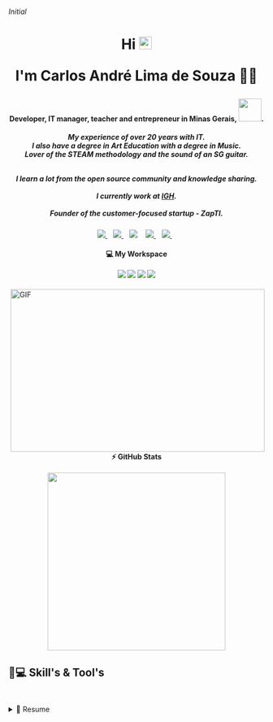 <!-- INITIAL -->
###### Initial

<!-- PRESENTATION -->
<h1 align='center'>
Hi <img src="https://media.giphy.com/media/hvRJCLFzcasrR4ia7z/giphy.gif" width="25px">
<p>I'm Carlos André Lima de Souza 👨‍💻</p>
</h1>
<h4 align='center'>
Developer, IT manager, teacher and entrepreneur in Minas Gerais, <img src="https://acegif.com/wp-content/gif/brazilian-flag-28.gif" width="45px">.
</h4>
<h5 align='center'>
My experience of over 20 years with IT.
<br/>I also have a degree in Art Education with a degree in Music.
<br/>Lover of the STEAM methodology and the sound of an SG guitar.
<p>
<br/>I learn a lot from the open source community and knowledge sharing.
<br/></br>I currently work at <a href="https://www.igh.org.br/">IGH</a>.
<br/></br>Founder of the customer-focused startup - ZapTI.
</p>
</h5>
                
<!-- CONTACTS -->
<p align='center'>
  <!-- WHATSAPP -->
  <a href="https://api.whatsapp.com/send?phone=5531994039469&text=Ol%C3%A1%20Carlos%20via%20Github">
    <img src="https://img.shields.io/badge/WHATSAPP-%2325D366.svg?&style=for-the-badge&logo=whatsapp&logoColor=white" />    
  </a>&nbsp;&nbsp;
  <!-- TELEGRAM -->
  <a href="https://t.me/zapti">
    <img src="https://img.shields.io/badge/Telegram-2CA5E0?style=for-the-badge&logo=telegram&logoColor=white" />        
  </a>&nbsp;&nbsp;
  <!-- EMAIL -->
  <a href='mailto:carlos.andrel@yahoo.com.br?subject=Ol%C3%A1%20Carlos%20via%20Github&body=Olá Carlos tudo bem? via Github'></a>
    <img src="https://img.shields.io/badge/Gmail-D14836?style=for-the-badge&logo=gmail&logoColor=white" />
  </a>&nbsp;&nbsp;
  <!-- INSTAGRAM -->
    <a href="https://bit.ly/zaptiinstagram">
    <img src="https://img.shields.io/badge/instagram-%23E4405F.svg?&style=for-the-badge&logo=instagram&logoColor=white" />        
  </a>&nbsp;&nbsp;
  <!-- FACEBOOK -->
  <a href="https://bit.ly/zaptifacebook">
    <img src="https://img.shields.io/badge/Facebook-1877F2?style=for-the-badge&logo=facebook&logoColor=white" />        
  </a>&nbsp;&nbsp;
</p>

<!-- MY WORKSPACE -->
<h4 align='center'>
  💻 My Workspace<br/><br/>
  <img src="https://img.shields.io/badge/Linux-FCC624?style=for-the-badge&logo=linux&logoColor=black" />
  <img src="https://img.shields.io/badge/intel-core%20i7%203TH-%230071C5.svg?&style=for-the-badge&logo=intel&logoColor=white" />
  <img src="https://img.shields.io/badge/RAM-16GB-%230071C5.svg?&style=for-the-badge&logoColor=white" />
  <img src="https://img.shields.io/badge/nvidia-gtx%20750ti-%2376B900.svg?&style=for-the-badge&logo=nvidia&logoColor=white" />
</h4>

<!-- GIF -->
<img align="right" alt="GIF" src="https://github.com/abhisheknaiidu/abhisheknaiidu/blob/master/code.gif?raw=true" width="500" height="320" />
<br/><br/><br/><br/><br/>

<!-- GITHUB STATS -->
<h4 align='center'>
  ⚡ GitHub Stats<br/><br/>
  <a href="#"><img src="https://github-readme-stats.vercel.app/api?username=andreirff&show_icons=true&count_private=true&theme=vision-friendly-dark" width="350"></a>
</h4>

<!-- SKILLS & TOOLS -->
 ## 🚀💻 Skill's & Tool's<br/><br/>
  
<details>
  <summary>📃 Resume</summary>
  
- [🤜🤛 Group](#-group-)
- [👨 Social](#-social-)
- [👩‍💻 Languages](#-languages-)
- [👩‍💻 IDE](#-ide-)
- [⚡ Database](#-database-)
- [📱 Mobile Frameworks](#-mobile-frameworks-)
- [🚀 Frameworks](#-frameworks-)
- [☁ Cloud](#-cloud-)
- [📊 Analytics](#-analytics-)
- [💻 OS](#-os-)
- [💻 Workspace Spec](#-workspace-spec-)
- [🛒 Store](#-store-)
- [👨‍💻 Office](#-office-)
- [🖍 Design](#-design-)
- [🎮 Games](#-games-)
- [📝 Blog](#-blog-)
- [🎞 Streaming](#-streaming-)
- [💲 Cryptocurrency](#-cryptocurrency-)
- [❤ Funding](#-funding-)
- [🎶 Sound](#-sound-)
- [🍔🍕 Food](#-food-)
- [✏ Contribute](#-contribute-)

## 🤜🤛 Group [🔝](#initial)
[![Windows](https://img.shields.io/badge/Windows-0078D6?style=for-the-badge&logo=windows&logoColor=white)](https://www.microsoft.com/en-us/windows)
<img src="https://img.shields.io/badge/Microsoft_Teams-6264A7?style=for-the-badge&logo=microsoft-teams&logoColor=white" />
<img src="https://img.shields.io/badge/Discord-7289DA?style=for-the-badge&logo=discord&logoColor=white" />
<img src="https://img.shields.io/badge/Zoom-2D8CFF?style=for-the-badge&logo=zoom&logoColor=white" />

## 👨👩 Social [🔝](#initial)

Badge | URL
[![Instagram](https://img.shields.io/badge/Instagram-E4405F?style=for-the-badge&logo=instagram&logoColor=white)](https://instagram.com/)
[![Linkedin](https://img.shields.io/badge/LinkedIn-0077B5?style=for-the-badge&logo=linkedin&logoColor=white)](https://www.linkedin.com/)
[![Facebook](https://https://img.shields.io/badge/Facebook-1877F2?style=for-the-badge&logo=facebook&logoColor=white)](https://instagram.com/)
[![Steam](https://img.shields.io/badge/Steam-000000?style=for-the-badge&logo=steam&logoColor=white)](https://steamcommunity.com/)
[![Github](https://img.shields.io/badge/Github-100000?style=for-the-badge&logo=github&logoColor=white)](https://github.com/)
[![TikTok](https://img.shields.io/badge/TikTok-000000?style=for-the-badge&logo=tiktok&logoColor=white)](https://tiktok.com/)
<!--
<img src="https://img.shields.io/badge/Facebook-1877F2?style=for-the-badge&logo=facebook&logoColor=white" />
<img src="https://img.shields.io/badge/Instagram-E4405F?style=for-the-badge&logo=instagram&logoColor=white" />
<img src="https://img.shields.io/badge/LinkedIn-0077B5?style=for-the-badge&logo=linkedin&logoColor=white" />
<img src="https://img.shields.io/badge/GitHub-100000?style=for-the-badge&logo=github&logoColor=white" />
<img src="https://img.shields.io/badge/TikTok-000000?style=for-the-badge&logo=tiktok&logoColor=white" />
-->

## 👩‍💻 Languages [🔝](#initial)

Badge | URL
------------ | -------------
<img src="https://img.shields.io/badge/Java-ED8B00?style=for-the-badge&logo=java&logoColor=white" />
<img src="https://img.shields.io/badge/PHP-777BB4?style=for-the-badge&logo=php&logoColor=white" />
<img src="https://img.shields.io/badge/HTML-239120?style=for-the-badge&logo=html5&logoColor=white" />
<img src="https://img.shields.io/badge/HTML5-E34F26?style=for-the-badge&logo=html5&logoColor=white" />
<img src="https://img.shields.io/badge/CSS-239120?style=for-the-badge&logo=css3&logoColor=white" />
<img src="https://img.shields.io/badge/CSS3-1572B6?style=for-the-badge&logo=css3&logoColor=white" />
<img src="https://img.shields.io/badge/JavaScript-F7DF1E?style=for-the-badge&logo=javascript&logoColor=black" />
<img src="https://img.shields.io/badge/JavaScript-323330?style=for-the-badge&logo=javascript&logoColor=F7DF1E" />

## ⚡ Database [🔝](#initial)

Badge | URL
------------ | -------------
<img src="https://img.shields.io/badge/MySQL-00000F?style=for-the-badge&logo=mysql&logoColor=white" />
<img src="https://img.shields.io/badge/PostgreSQL-316192?style=for-the-badge&logo=postgresql&logoColor=white" />
<img src="https://img.shields.io/badge/MongoDB-4EA94B?style=for-the-badge&logo=mongodb&logoColor=white" />
<img src="https://img.shields.io/badge/SQLite-07405E?style=for-the-badge&logo=sqlite&logoColor=white" />
<img src="https://img.shields.io/badge/Microsoft%20SQL%20Sever-CC2927?style=for-the-badge&logo=microsoft%20sql%20server&logoColor=white" />
<img src="https://img.shields.io/badge/MariaDB-003545?style=for-the-badge&logo=mariadb&logoColor=white" />
<img src="https://img.shields.io/badge/redis-%23DD0031.svg?&style=for-the-badge&logo=redis&logoColor=white"/>

## 📱 Mobile Frameworks [🔝](#initial)

Badge | URL
------------ | -------------
<img src="https://img.shields.io/badge/Flutter-02569B?style=for-the-badge&logo=flutter&logoColor=white" />

## 🚀 Frameworks [🔝](#initial)

Badge | URL
------------ | -------------
<img src="https://img.shields.io/badge/Microsoft-666666?style=for-the-badge&logo=microsoft&logoColor=white" />
<img src="https://img.shields.io/badge/Docker-2CA5E0?style=for-the-badge&logo=docker&logoColor=white"/>
<img src="https://img.shields.io/badge/firebase-ffca28?style=for-the-badge&logo=firebase&logoColor=black"/>
<img src="https://img.shields.io/badge/Git-F05032?style=for-the-badge&logo=git&logoColor=white"/>
<img src="https://img.shields.io/badge/Postman-FF6C37?style=for-the-badge&logo=Postman&logoColor=white"/>
<img src="https://img.shields.io/badge/PowerShell-5391FE?style=for-the-badge&logo=PowerShell&logoColor=white"/>
<img src="https://img.shields.io/badge/PowerBI-F2C811?style=for-the-badge&logo=Power%20BI&logoColor=black"/>
<img src="https://img.shields.io/badge/Nginx-009639?style=for-the-badge&logo=nginx&logoColor=white"/>

## ☁ Cloud [🔝](#initial)

Badge | URL
------------ | -------------
<img src="https://img.shields.io/badge/Amazon_AWS-232F3E?style=for-the-badge&logo=amazon-aws&logoColor=white" />
<img src="https://img.shields.io/badge/Google_Cloud-4285F4?style=for-the-badge&logo=google-cloud&logoColor=white" />
<img src="https://img.shields.io/badge/microsoft%20azure-0089D6?style=for-the-badge&logo=microsoft-azure&logoColor=white" />

## 📊 Analytics [🔝](#initial)

Badge | URL
------------ | -------------
<img src="https://img.shields.io/badge/Google%20Analytics-E37400?style=for-the-badge&logo=google%20analytics&logoColor=white" />

## 💻 OS [🔝](#initial)

Badge | URL
------------ | -------------
<img src="https://img.shields.io/badge/Android-3DDC84?style=for-the-badge&logo=android&logoColor=white" />
<img src="https://img.shields.io/badge/iOS-000000?style=for-the-badge&logo=ios&logoColor=white" />
<img src="https://img.shields.io/badge/Windows-0078D6?style=for-the-badge&logo=windows&logoColor=white" />
<img src="https://img.shields.io/badge/Linux-FCC624?style=for-the-badge&logo=linux&logoColor=black" />
<img src="https://img.shields.io/badge/Ubuntu-E95420?style=for-the-badge&logo=ubuntu&logoColor=white" />
<img src="https://img.shields.io/badge/Kali_Linux-557C94?style=for-the-badge&logo=kali-linux&logoColor=white" />
<img src="https://img.shields.io/badge/Debian-A81D33?style=for-the-badge&logo=debian&logoColor=white" />
<img src="https://img.shields.io/badge/Fedora-294172?style=for-the-badge&logo=fedora&logoColor=white" />
<img src="https://img.shields.io/badge/Tails-56347C?style=for-the-badge&logo=tails&logoColor=white" />
<img src="https://img.shields.io/badge/Windows_XP-003399?style=for-the-badge&logo=windows-xp&logoColor=white" />


## 👩‍💻 IDE [🔝](#initial)
Badge | URL
------------ | -------------
<img src="https://img.shields.io/badge/Xcode-007ACC?style=for-the-badge&logo=Xcode&logoColor=white" />
<img src="https://img.shields.io/badge/Visual_Studio_Code-0078D4?style=for-the-badge&logo=visual%20studio%20code&logoColor=white" />
<img src="https://img.shields.io/badge/Visual_Studio_2019-5C2D91?style=for-the-badge&logo=visual%20studio&logoColor=white" />

## 🛒 Store [🔝](#initial)

Badge | URL
------------ | -------------
<img src="https://img.shields.io/badge/Google_Play-414141?style=for-the-badge&logo=google-play&logoColor=white" />
<img src="https://img.shields.io/badge/App_Store-0D96F6?style=for-the-badge&logo=app-store&logoColor=white" />

## 👨‍💻 Office [🔝](#initial)
Badge | URL
------------ | -------------
<img src="https://img.shields.io/badge/Microsoft_Excel-217346?style=for-the-badge&logo=microsoft-excel&logoColor=white" />
<img src="https://img.shields.io/badge/Microsoft_PowerPoint-B7472A?style=for-the-badge&logo=microsoft-powerpoint&logoColor=white" />
<img src="https://img.shields.io/badge/Microsoft_Access-A4373A?style=for-the-badge&logo=microsoft-access&logoColor=white" />
<img src="https://img.shields.io/badge/Microsoft_SQL_Server-CC2927?style=for-the-badge&logo=microsoft-sql-server&logoColor=white" />
<img src="https://img.shields.io/badge/Microsoft_Office-D83B01?style=for-the-badge&logo=microsoft-office&logoColor=white" />
<img src="https://img.shields.io/badge/Microsoft_SharePoint-0078D4?style=for-the-badge&logo=microsoft-sharepoint&logoColor=white" />
<img src="https://img.shields.io/badge/Microsoft_Word-2B579A?style=for-the-badge&logo=microsoft-word&logoColor=white" />
<img src="https://img.shields.io/badge/Microsoft_Visio-3955A3?style=for-the-badge&logo=microsoft-visio&logoColor=white" />
<img src="https://img.shields.io/badge/Google%20Sheets-34A853?style=for-the-badge&logo=google-sheets&logoColor=white" />

## 💻 Workspace Spec [🔝](#initial)

Badge | URL
------------ | -------------
<img src="https://img.shields.io/badge/NVIDIA-GTX1650-76B900?style=for-the-badge&logo=nvidia&logoColor=white" />
<img src="https://img.shields.io/badge/AMD-Radeon_RX_5500-ED1C24?style=for-the-badge&logo=amd&logoColor=white" />
<img src="https://img.shields.io/badge/Intel-Core_i5--10th-0071C5?style=for-the-badge&logo=intel&logoColor=white" />
<img src="https://img.shields.io/badge/AMD-Ryzen_7_3800X-ED1C24?style=for-the-badge&logo=amd&logoColor=white" />
<img src="https://img.shields.io/badge/Windows-ASUS_Zenbook_3-0078D6?style=for-the-badge&logo=windows&logoColor=white" />
<img src="https://img.shields.io/badge/Apple-MacBook_Pro_2012-999999?style=for-the-badge&logo=apple&logoColor=white" />

## 🖍📐 Design [🔝](#initial)

Badge | URL
------------ | -------------
<img src="https://img.shields.io/badge/Adobe%20Illustrator-FF9A00?style=for-the-badge&logo=adobe%20illustrator&logoColor=white" /> | `https://img.shields.io/badge/Adobe%20Illustrator-FF9A00?style=for-the-badge&logo=adobe%20illustrator&logoColor=white`
<img src="https://img.shields.io/badge/Adobe%20XD-FF61F6?style=for-the-badge&logo=Adobe%20XD&logoColor=white" /> | `https://img.shields.io/badge/Adobe%20XD-FF61F6?style=for-the-badge&logo=Adobe%20XD&logoColor=white`
<img src="https://img.shields.io/badge/Adobe%20InDesign-FF3366?style=for-the-badge&logo=Adobe%20InDesign&logoColor=white" /> | `https://img.shields.io/badge/Adobe%20InDesign-FF3366?style=for-the-badge&logo=Adobe%20InDesign&logoColor=white`
<img src="https://img.shields.io/badge/gimp-5C5543?style=for-the-badge&logo=gimp&logoColor=white" /> | `https://img.shields.io/badge/gimp-5C5543?style=for-the-badge&logo=gimp&logoColor=white`

## 🎮🕹 Games [🔝](#initial)


Badge | URL
------------ | -------------
<img src="https://img.shields.io/badge/PlayStation-003791?style=for-the-badge&logo=playstation&logoColor=white" /> | `https://img.shields.io/badge/PlayStation-003791?style=for-the-badge&logo=playstation&logoColor=white`
<img src="https://img.shields.io/badge/Xbox-107C10?style=for-the-badge&logo=xbox&logoColor=white" /> | `https://img.shields.io/badge/Xbox-107C10?style=for-the-badge&logo=xbox&logoColor=white`
<img src="https://img.shields.io/badge/Nintendo_Switch-E60012?style=for-the-badge&logo=nintendo-switch&logoColor=white" /> | `https://img.shields.io/badge/Nintendo_Switch-E60012?style=for-the-badge&logo=nintendo-switch&logoColor=white`
<img src="https://img.shields.io/badge/Steam-000000?style=for-the-badge&logo=steam&logoColor=white" /> | `https://img.shields.io/badge/Steam-000000?style=for-the-badge&logo=steam&logoColor=white`
<img src="https://img.shields.io/badge/Counter_Strike-000000?style=for-the-badge&logo=counter-strike&logoColor=white" /> | `https://img.shields.io/badge/Counter_Strike-000000?style=for-the-badge&logo=counter-strike&logoColor=white`
<img src="https://img.shields.io/badge/Itch.io-FA5C5C?style=for-the-badge&logo=itch.io&logoColor=white" /> | `https://img.shields.io/badge/Itch.io-FA5C5C?style=for-the-badge&logo=itch.io&logoColor=white`
<img src="https://img.shields.io/badge/Stadia-CD2640?style=for-the-badge&logo=stadia&logoColor=white" /> | `https://img.shields.io/badge/Stadia-CD2640?style=for-the-badge&logo=stadia&logoColor=white`
<img src="https://img.shields.io/badge/Nintendo_3DS-D12228?style=for-the-badge&logo=nintendo-3ds&logoColor=white" /> | `https://img.shields.io/badge/Nintendo_3DS-D12228?style=for-the-badge&logo=nintendo-3ds&logoColor=white`

## 📝 Blog [🔝](#initial)

Badge | URL
------------ | -------------
<img src="https://img.shields.io/badge/Medium-12100E?style=for-the-badge&logo=medium&logoColor=white" /> | `https://img.shields.io/badge/Medium-12100E?style=for-the-badge&logo=medium&logoColor=white`
<img src="https://img.shields.io/badge/Wordpress-21759B?style=for-the-badge&logo=wordpress&logoColor=white" /> | `https://img.shields.io/badge/Wordpress-21759B?style=for-the-badge&logo=wordpress&logoColor=white`
<img src="https://img.shields.io/badge/Blogger-FF5722?style=for-the-badge&logo=blogger&logoColor=white" /> | `https://img.shields.io/badge/Blogger-FF5722?style=for-the-badge&logo=blogger&logoColor=white`
<img src="https://img.shields.io/badge/RSS-FFA500?style=for-the-badge&logo=rss&logoColor=white" /> | `https://img.shields.io/badge/RSS-FFA500?style=for-the-badge&logo=rss&logoColor=white`

## 🎞 Streaming [🔝](#initial)

Badge | URL
------------ | -------------
<img src="https://img.shields.io/badge/YouTube-FF0000?style=for-the-badge&logo=youtube&logoColor=white" /> | `https://img.shields.io/badge/YouTube-FF0000?style=for-the-badge&logo=youtube&logoColor=white`

## 💲 Cryptocurrency [🔝](#initial)

Badge | URL
------------ | -------------
<img src="https://img.shields.io/badge/Bitcoin-000000?style=for-the-badge&logo=bitcoin&logoColor=white" /> | `https://img.shields.io/badge/Bitcoin-000000?style=for-the-badge&logo=bitcoin&logoColor=white`
## ❤ Funding [🔝](#initial)

Badge | URL
------------ | -------------
<img src="https://img.shields.io/badge/picpay-21C25E?style=for-the-badge&logo=picpay&logoColor=white" /> | `https://img.shields.io/badge/picpay-21C25E?style=for-the-badge&logo=picpay&logoColor=white`
<img src="https://img.shields.io/badge/PayPal-00457C?style=for-the-badge&logo=paypal&logoColor=white" /> | `https://img.shields.io/badge/PayPal-00457C?style=for-the-badge&logo=paypal&logoColor=white`
<img src="https://img.shields.io/badge/Patreon-F96854?style=for-the-badge&logo=patreon&logoColor=white" /> | `https://img.shields.io/badge/Patreon-F96854?style=for-the-badge&logo=patreon&logoColor=white`


## 🎶 Sound [🔝](#initial)

Badge | URL
------------ | -------------
<img src="https://img.shields.io/badge/Spotify-1ED760?style=for-the-badge&logo=spotify&logoColor=white" /> | `https://img.shields.io/badge/Spotify-1ED760?&style=for-the-badge&logo=spotify&logoColor=white`
<img src="https://img.shields.io/badge/SoundCloud-FF3300?style=for-the-badge&logo=soundcloud&logoColor=white" /> | `https://img.shields.io/badge/SoundCloud-FF3300?style=for-the-badge&logo=soundcloud&logoColor=white`

## 🍔🍕 Food [🔝](#initial)

Badge | URL
------------ | -------------
<img src="https://img.shields.io/badge/Uber_Eats-5FB709?style=for-the-badge&logo=uber-eats&logoColor=white" /> | `https://img.shields.io/badge/Uber_Eats-5FB709?style=for-the-badge&logo=uber-eats&logoColor=white`
<img src="https://img.shields.io/badge/Aiqfome-7A1FA2?style=for-the-badge&logo=aiqfome&logoColor=white" /> | `https://img.shields.io/badge/Aiqfome-7A1FA2?style=for-the-badge&logo=aiqfome&logoColor=white`
<img src="https://img.shields.io/badge/iFood-EA1D2C?style=for-the-badge&logo=ifood&logoColor=white" />

